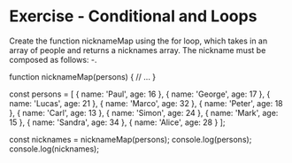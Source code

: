# Exercise - Conditional and Loops
Create the function nicknameMap using the for loop, which takes in an array of people and returns a nicknames array. The nickname must be composed as follows: <name>-<age>.

function nicknameMap(persons) {
  // ...
}

const persons = [
  { name: 'Paul', age: 16 },
  { name: 'George', age: 17 },
  { name: 'Lucas', age: 21 },
  { name: 'Marco', age: 32 },
  { name: 'Peter', age: 18 },
  { name: 'Carl', age: 13 },
  { name: 'Simon', age: 24 },
  { name: 'Mark', age: 15 },
  { name: 'Sandra', age: 34 },
  { name: 'Alice', age: 28 }
];

const nicknames = nicknameMap(persons);
console.log(persons);
console.log(nicknames);